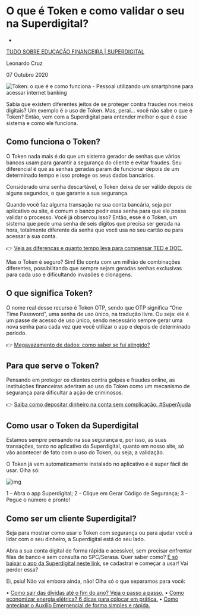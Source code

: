 # O que é Token e como validar o seu na Superdigital?

- 

  [TUDO SOBRE EDUCAÇÃO FINANCEIRA | SUPERDIGITAL](https://superdigital.com.br/blog/categorias/educacao-financeira)

   Leonardo Cruz

   07 Outubro 2020

![Token: o que é e como funciona - Pessoal utilizando um smartphone para acessar internet banking](https://superdigital.com.br/blog/images/Token_Comousar.jpg)

Sabia que existem diferentes jeitos de se proteger contra fraudes nos meios digitais? Um exemplo é o uso de Token. Mas, peraí... você não sabe o que é Token? Então, vem com a Superdigital para entender melhor o que é esse sistema e como ele funciona.

## **Como funciona o Token?**

O Token nada mais é do que um sistema gerador de senhas que vários bancos usam para garantir a segurança do cliente e evitar fraudes. Seu diferencial é que as senhas geradas param de funcionar depois de um determinado tempo e isso protege os seus dados bancários.

Considerado uma senha descartável, o Token deixa de ser válido depois de alguns segundos, o que garante a sua segurança.

Quando você faz alguma transação na sua conta bancária, seja por aplicativo ou site, é comum o banco pedir essa senha para que ele possa validar o processo. Você já observou isso? Então, esse é o Token, um sistema que pede uma senha de seis dígitos que precisa ser gerada na hora, totalmente diferente da senha que você usa no seu cartão ou para acessar a sua conta.

👉 [Veja as diferenças e quanto tempo leva para compensar TED e DOC.](https://superdigital.com.br/blog/categorias/como-funciona/quanto-tempo-leva-para-compensar-ted-e-doc-superajuda)

Mas o Token é seguro? Sim! Ele conta com um milhão de combinações diferentes, possibilitando que sempre sejam geradas senhas exclusivas para cada uso e dificultando invasões e clonagens.

## **O que significa Token?**

O nome real desse recurso é Token OTP, sendo que OTP significa “One Time Password”, uma senha de uso único, na tradução livre. Ou seja: ele é um passe de acesso de uso único, sendo necessário sempre gerar uma nova senha para cada vez que você utilizar o app e depois de determinado período.

👉 [Megavazamento de dados: como saber se fui atingido?](https://superdigital.com.br/blog/categorias/como-funciona/megavazamento-de-dados-como-saber-se-fui-atingido)

## **Para que serve o Token?**

Pensando em proteger os clientes contra golpes e fraudes online, as instituições financeiras aderiram ao uso do Token como um mecanismo de segurança para dificultar a ação de criminosos.

👉 [Saiba como depositar dinheiro na conta sem complicação. #SuperAjuda](https://superdigital.com.br/blog/categorias/como-funciona/superajuda-como-depositar-dinheiro-na-conta)

## **Como usar o Token da Superdigital**

Estamos sempre pensando na sua segurança e, por isso, as suas transações, tanto no aplicativo da Superdigital, quanto em nosso site, só vão acontecer de fato com o uso do Token, ou seja, a validação.

O Token já vem automaticamente instalado no aplicativo e é super fácil de usar. Olha só:

![img](https://superdigital.com.br/blog/images/token-superdigital.png)

1 - Abra o app Superdigital;
2 - Clique em Gerar Código de Segurança;
3 - Pegue o número e pronto!

## **Como ser um cliente Superdigital?**

Seja para mostrar como usar o Token com segurança ou para ajudar você a lidar com o seu dinheiro, a Superdigital está do seu lado.

Abra a sua conta digital de forma rápida e acessível, sem precisar enfrentar filas de banco e sem consulta no SPC/Serasa. Quer saber como? [É só baixar o app da Superdigital neste link](https://superdigital.onelink.me/HuHO/8b8418e8), se cadastrar e começar a usar! Vai perder essa?

Ei, psiu! Não vai embora ainda, não! Olha só o que separamos para você:

• [Como sair das dívidas até o fim do ano? Veja o passo a passo.](https://superdigital.com.br/blog/categorias/educacao-financeira/como-sair-das-dividas-ate-o-fim-do-ano-veja-o-passo-a-passo)
• [Como economizar energia elétrica? 6 dicas para colocar em prática.](https://superdigital.com.br/blog/categorias/educacao-financeira/como-economizar-energia-eletrica-6-dicas-para-colocar-em-pratica)
• [Como antecipar o Auxílio Emergencial de forma simples e rápida.](https://superdigital.com.br/blog/categorias/como-funciona/com-antecipar-o-auxilio-emergencial-de-forma-simples-e-rapida)